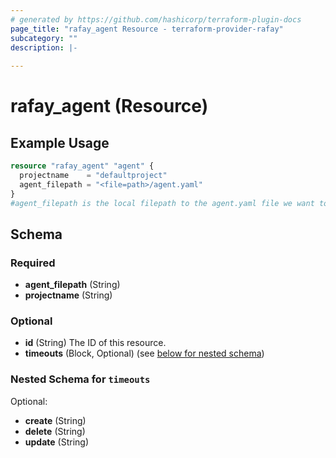 ```yaml
---
# generated by https://github.com/hashicorp/terraform-plugin-docs
page_title: "rafay_agent Resource - terraform-provider-rafay"
subcategory: ""
description: |-
  
---
```


# rafay_agent (Resource)



## Example Usage

```terraform
resource "rafay_agent" "agent" {
  projectname    = "defaultproject"
  agent_filepath = "<file=path>/agent.yaml"
}
#agent_filepath is the local filepath to the agent.yaml file we want to add
```

<!-- schema generated by tfplugindocs -->
## Schema

### Required

- **agent_filepath** (String)
- **projectname** (String)

### Optional

- **id** (String) The ID of this resource.
- **timeouts** (Block, Optional) (see [below for nested schema](#nestedblock--timeouts))

<a id="nestedblock--timeouts"></a>
### Nested Schema for `timeouts`

Optional:

- **create** (String)
- **delete** (String)
- **update** (String)


